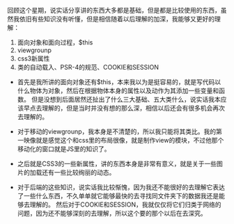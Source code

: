   回顾这个星期，说实话分享讲的东西大多都是基础，但是都是比较使用的东西，虽然我依旧有些知识没有听懂，但是相信随着以后理解的加深，我能够又更好的理解：

1. 面向对象和面向过程，$this
2. viewgrounp
3. css3新属性
4. 类的自动载入、PSR-4的规范、COOKIE和SESSION


- 首先是我所讲的面向对象还有$this，本来我以为是挺容易的，就是写代码以什么物体为对象，然后在根据物体本身的属性以及动作为其添加一些变量和函数。
但是没想到后面居然还扯出了什么三大基础、五大类什么，说实话我本应该早点去理解的，但是当时并没有想的那么深，相信以后还会有很多机会再次去理解的。

- 对于移动的viewgrounp，我本身是不清楚的，所以我只能将其类比。我的第一映像就是感觉这个和css里的布局很像，就是制作view的模块，不过他那个移动化的窗口就是JS里的知识了。

- 之后就是CSS3的一些新属性，讲的东西本身是非常有意义，就是关于一些图片的加载还有一些比较绚丽的动态。


- 对于后端的这些知识，说实话我比较惭愧，因为我还不能很好的去理解它表达了一些什么东西，不久单单就它能够最快的去寻找同文件夹下的数据我还是能够去理解的。
然后对于COOKIE和SESSION，我就仅仅将它们归类于网络的问题，因为还不能够深刻的去理解，所以这个要的那个以后在去深究。
